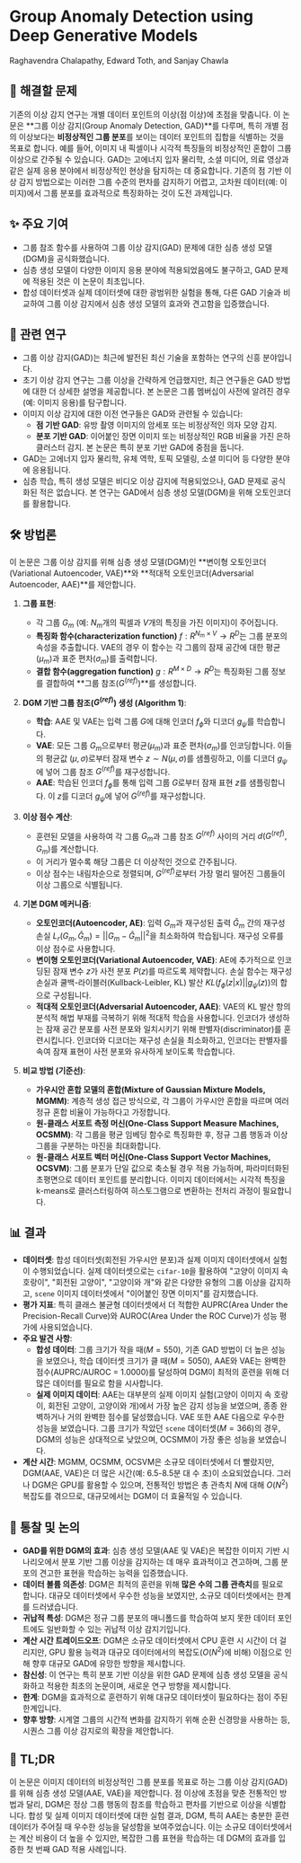 # Group Anomaly Detection using Deep Generative Models

Raghavendra Chalapathy, Edward Toth, and Sanjay Chawla

## 🧩 해결할 문제

기존의 이상 감지 연구는 개별 데이터 포인트의 이상(점 이상)에 초점을 맞춥니다. 이 논문은 **그룹 이상 감지(Group Anomaly Detection, GAD)**를 다루며, 특히 개별 점의 이상보다는 **비정상적인 그룹 분포**를 보이는 데이터 포인트의 집합을 식별하는 것을 목표로 합니다. 예를 들어, 이미지 내 픽셀이나 시각적 특징들의 비정상적인 혼합이 그룹 이상으로 간주될 수 있습니다. GAD는 고에너지 입자 물리학, 소셜 미디어, 의료 영상과 같은 실제 응용 분야에서 비정상적인 현상을 탐지하는 데 중요합니다. 기존의 점 기반 이상 감지 방법으로는 이러한 그룹 수준의 편차를 감지하기 어렵고, 고차원 데이터(예: 이미지)에서 그룹 분포를 효과적으로 특징화하는 것이 도전 과제입니다.

## ✨ 주요 기여

- 그룹 참조 함수를 사용하여 그룹 이상 감지(GAD) 문제에 대한 심층 생성 모델(DGM)을 공식화했습니다.
- 심층 생성 모델이 다양한 이미지 응용 분야에 적용되었음에도 불구하고, GAD 문제에 적용된 것은 이 논문이 최초입니다.
- 합성 데이터셋과 실제 데이터셋에 대한 광범위한 실험을 통해, 다른 GAD 기술과 비교하여 그룹 이상 감지에서 심층 생성 모델의 효과와 견고함을 입증했습니다.

## 📎 관련 연구

- 그룹 이상 감지(GAD)는 최근에 발전된 최신 기술을 포함하는 연구의 신흥 분야입니다.
- 초기 이상 감지 연구는 그룹 이상을 간략하게 언급했지만, 최근 연구들은 GAD 방법에 대한 더 상세한 설명을 제공합니다. 본 논문은 그룹 멤버십이 사전에 알려진 경우(예: 이미지 응용)를 탐구합니다.
- 이미지 이상 감지에 대한 이전 연구들은 GAD와 관련될 수 있습니다:
  - **점 기반 GAD**: 유방 촬영 이미지의 암세포 또는 비정상적인 의자 모양 감지.
  - **분포 기반 GAD**: 이어붙인 장면 이미지 또는 비정상적인 RGB 비율을 가진 은하 클러스터 감지. 본 논문은 특히 분포 기반 GAD에 중점을 둡니다.
- GAD는 고에너지 입자 물리학, 유체 역학, 토픽 모델링, 소셜 미디어 등 다양한 분야에 응용됩니다.
- 심층 학습, 특히 생성 모델은 비디오 이상 감지에 적용되었으나, GAD 문제로 공식화된 적은 없습니다. 본 연구는 GAD에서 심층 생성 모델(DGM)을 위해 오토인코더를 활용합니다.

## 🛠️ 방법론

이 논문은 그룹 이상 감지를 위해 심층 생성 모델(DGM)인 **변이형 오토인코더(Variational Autoencoder, VAE)**와 **적대적 오토인코더(Adversarial Autoencoder, AAE)**를 제안합니다.

1. **그룹 표현**:

   - 각 그룹 $G_m$ (예: $N_m$개의 픽셀과 $V$개의 특징을 가진 이미지)이 주어집니다.
   - **특징화 함수(characterization function)** $f: R^{N_m \times V} \to R^D$는 그룹 분포의 속성을 추출합니다. VAE의 경우 이 함수는 각 그룹의 잠재 공간에 대한 평균($\mu_m$)과 표준 편차($\sigma_m$)를 출력합니다.
   - **결합 함수(aggregation function)** $g: R^{M \times D} \to R^D$는 특징화된 그룹 정보를 결합하여 **그룹 참조($G^{(ref)}$)**를 생성합니다.

2. **DGM 기반 그룹 참조($G^{(ref)}$) 생성 (Algorithm 1)**:

   - **학습**: AAE 및 VAE는 입력 그룹 $G$에 대해 인코더 $f_\phi$와 디코더 $g_\psi$를 학습합니다.
   - **VAE**: 모든 그룹 $G_m$으로부터 평균($\mu_m$)과 표준 편차($\sigma_m$)를 인코딩합니다. 이들의 평균값 $(\mu, \sigma)$로부터 잠재 변수 $z \sim N(\mu, \sigma)$를 샘플링하고, 이를 디코더 $g_\psi$에 넣어 그룹 참조 $G^{(ref)}$를 재구성합니다.
   - **AAE**: 학습된 인코더 $f_\phi$를 통해 입력 그룹 $G$로부터 잠재 표현 $z$를 샘플링합니다. 이 $z$를 디코더 $g_\psi$에 넣어 $G^{(ref)}$를 재구성합니다.

3. **이상 점수 계산**:

   - 훈련된 모델을 사용하여 각 그룹 $G_m$과 그룹 참조 $G^{(ref)}$ 사이의 거리 $d(G^{(ref)}, G_m)$를 계산합니다.
   - 이 거리가 멀수록 해당 그룹은 더 이상적인 것으로 간주됩니다.
   - 이상 점수는 내림차순으로 정렬되며, $G^{(ref)}$로부터 가장 멀리 떨어진 그룹들이 이상 그룹으로 식별됩니다.

4. **기본 DGM 메커니즘**:

   - **오토인코더(Autoencoder, AE)**: 입력 $G_m$과 재구성된 출력 $\hat{G}_m$ 간의 재구성 손실 $L_r(G_m, \hat{G}_m) = ||G_m - \hat{G}_m||^2$을 최소화하여 학습됩니다. 재구성 오류를 이상 점수로 사용합니다.
   - **변이형 오토인코더(Variational Autoencoder, VAE)**: AE에 추가적으로 인코딩된 잠재 변수 $z$가 사전 분포 $P(z)$를 따르도록 제약합니다. 손실 함수는 재구성 손실과 쿨백-라이블러(Kullback-Leibler, KL) 발산 $KL(f_\phi(z|x) || g_\psi(z))$의 합으로 구성됩니다.
   - **적대적 오토인코더(Adversarial Autoencoder, AAE)**: VAE의 KL 발산 항의 분석적 해법 부재를 극복하기 위해 적대적 학습을 사용합니다. 인코더가 생성하는 잠재 공간 분포를 사전 분포와 일치시키기 위해 판별자(discriminator)를 훈련시킵니다. 인코더와 디코더는 재구성 손실을 최소화하고, 인코더는 판별자를 속여 잠재 표현이 사전 분포와 유사하게 보이도록 학습합니다.

5. **비교 방법 (기준선)**:
   - **가우시안 혼합 모델의 혼합(Mixture of Gaussian Mixture Models, MGMM)**: 계층적 생성 접근 방식으로, 각 그룹이 가우시안 혼합을 따르며 여러 정규 혼합 비율이 가능하다고 가정합니다.
   - **원-클래스 서포트 측정 머신(One-Class Support Measure Machines, OCSMM)**: 각 그룹을 평균 임베딩 함수로 특징화한 후, 정규 그룹 행동과 이상 그룹을 구분하는 마진을 최대화합니다.
   - **원-클래스 서포트 벡터 머신(One-Class Support Vector Machines, OCSVM)**: 그룹 분포가 단일 값으로 축소될 경우 적용 가능하며, 파라미터화된 초평면으로 데이터 포인트를 분리합니다. 이미지 데이터에서는 시각적 특징을 k-means로 클러스터링하여 히스토그램으로 변환하는 전처리 과정이 필요합니다.

## 📊 결과

- **데이터셋**: 합성 데이터셋(회전된 가우시안 분포)과 실제 이미지 데이터셋에서 실험이 수행되었습니다. 실제 데이터셋으로는 `cifar-10`을 활용하여 "고양이 이미지 속 호랑이", "회전된 고양이", "고양이와 개"와 같은 다양한 유형의 그룹 이상을 감지하고, `scene` 이미지 데이터셋에서 "이어붙인 장면 이미지"를 감지했습니다.
- **평가 지표**: 특히 클래스 불균형 데이터셋에서 더 적합한 AUPRC(Area Under the Precision-Recall Curve)와 AUROC(Area Under the ROC Curve)가 성능 평가에 사용되었습니다.
- **주요 발견 사항**:
  - **합성 데이터**: 그룹 크기가 작을 때($M=550$), 기존 GAD 방법이 더 높은 성능을 보였으나, 학습 데이터셋 크기가 클 때($M=5050$), AAE와 VAE는 완벽한 점수(AUPRC/AUROC = 1.0000)를 달성하여 DGM이 최적의 훈련을 위해 더 많은 데이터를 필요로 함을 시사합니다.
  - **실제 이미지 데이터**: AAE는 대부분의 실제 이미지 실험(고양이 이미지 속 호랑이, 회전된 고양이, 고양이와 개)에서 가장 높은 감지 성능을 보였으며, 종종 완벽하거나 거의 완벽한 점수를 달성했습니다. VAE 또한 AAE 다음으로 우수한 성능을 보였습니다. 그룹 크기가 작았던 `scene` 데이터셋($M=366$)의 경우, DGM의 성능은 상대적으로 낮았으며, OCSMM이 가장 좋은 성능을 보였습니다.
- **계산 시간**: MGMM, OCSMM, OCSVM은 소규모 데이터셋에서 더 빨랐지만, DGM(AAE, VAE)은 더 많은 시간(예: 6.5-8.5분 대 수 초)이 소요되었습니다. 그러나 DGM은 GPU를 활용할 수 있으며, 전통적인 방법은 총 관측치 $N$에 대해 $O(N^2)$ 복잡도를 겪으므로, 대규모에서는 DGM이 더 효율적일 수 있습니다.

## 🧠 통찰 및 논의

- **GAD를 위한 DGM의 효과**: 심층 생성 모델(AAE 및 VAE)은 복잡한 이미지 기반 시나리오에서 분포 기반 그룹 이상을 감지하는 데 매우 효과적이고 견고하며, 그룹 분포의 견고한 표현을 학습하는 능력을 입증했습니다.
- **데이터 볼륨 의존성**: DGM은 최적의 훈련을 위해 **많은 수의 그룹 관측치**를 필요로 합니다. 대규모 데이터셋에서 우수한 성능을 보였지만, 소규모 데이터셋에서는 한계를 드러냈습니다.
- **귀납적 특성**: DGM은 정규 그룹 분포의 매니폴드를 학습하여 보지 못한 데이터 포인트에도 일반화할 수 있는 귀납적 이상 감지기입니다.
- **계산 시간 트레이드오프**: DGM은 소규모 데이터셋에서 CPU 훈련 시 시간이 더 걸리지만, GPU 활용 능력과 대규모 데이터에서의 복잡도($O(N^2)$에 비해) 이점으로 인해 향후 대규모 GAD에 유망한 방향을 제시합니다.
- **참신성**: 이 연구는 특히 분포 기반 이상을 위한 GAD 문제에 심층 생성 모델을 공식화하고 적용한 최초의 논문이며, 새로운 연구 방향을 제시합니다.
- **한계**: DGM을 효과적으로 훈련하기 위해 대규모 데이터셋이 필요하다는 점이 주된 한계입니다.
- **향후 방향**: 시계열 그룹의 시간적 변화를 감지하기 위해 순환 신경망을 사용하는 등, 시퀀스 그룹 이상 감지로의 확장을 제안합니다.

## 📌 TL;DR

이 논문은 이미지 데이터의 비정상적인 그룹 분포를 목표로 하는 그룹 이상 감지(GAD)를 위해 심층 생성 모델(AAE, VAE)을 제안합니다. 점 이상에 초점을 맞춘 전통적인 방법과 달리, DGM은 정상 그룹 행동의 참조를 학습하고 편차를 기반으로 이상을 식별합니다. 합성 및 실제 이미지 데이터셋에 대한 실험 결과, DGM, 특히 AAE는 충분한 훈련 데이터가 주어질 때 우수한 성능을 달성함을 보여주었습니다. 이는 소규모 데이터셋에서는 계산 비용이 더 높을 수 있지만, 복잡한 그룹 표현을 학습하는 데 DGM의 효과를 입증한 첫 번째 GAD 적용 사례입니다.
